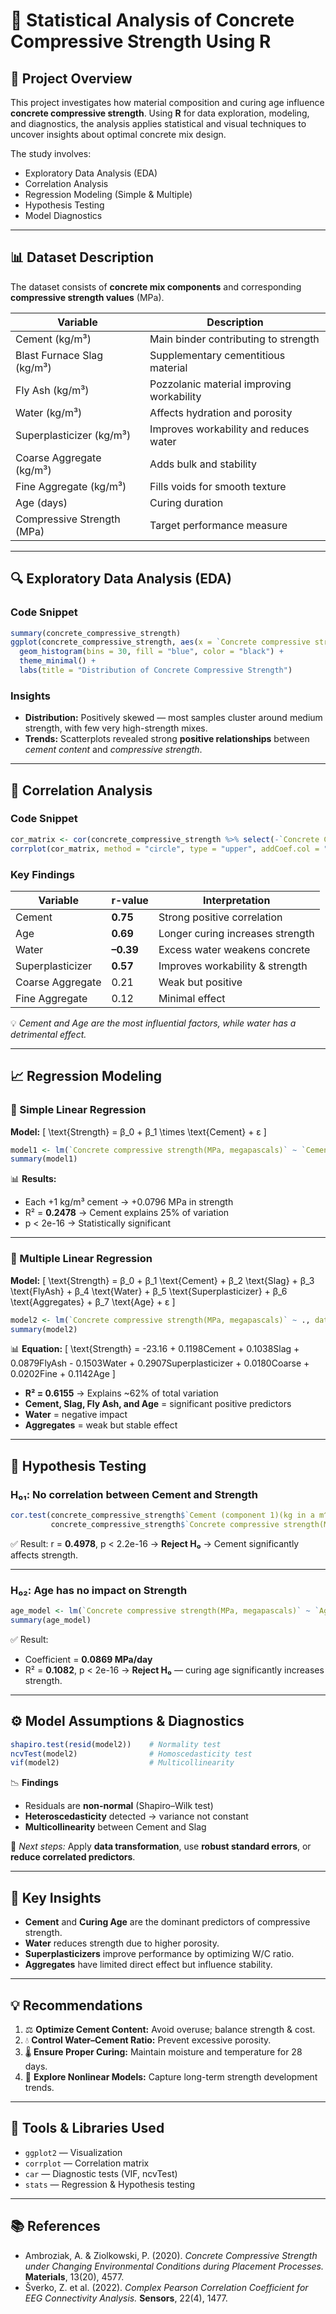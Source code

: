 
# 🧱 Statistical Analysis of Concrete Compressive Strength Using R

## 📘 Project Overview

This project investigates how material composition and curing age influence **concrete compressive strength**.
Using **R** for data exploration, modeling, and diagnostics, the analysis applies statistical and visual techniques to uncover insights about optimal concrete mix design.

The study involves:

* Exploratory Data Analysis (EDA)
* Correlation Analysis
* Regression Modeling (Simple & Multiple)
* Hypothesis Testing
* Model Diagnostics

---

## 📊 Dataset Description

The dataset consists of **concrete mix components** and corresponding **compressive strength values** (MPa).

| Variable                   | Description                               |
| -------------------------- | ----------------------------------------- |
| Cement (kg/m³)             | Main binder contributing to strength      |
| Blast Furnace Slag (kg/m³) | Supplementary cementitious material       |
| Fly Ash (kg/m³)            | Pozzolanic material improving workability |
| Water (kg/m³)              | Affects hydration and porosity            |
| Superplasticizer (kg/m³)   | Improves workability and reduces water    |
| Coarse Aggregate (kg/m³)   | Adds bulk and stability                   |
| Fine Aggregate (kg/m³)     | Fills voids for smooth texture            |
| Age (days)                 | Curing duration                           |
| Compressive Strength (MPa) | Target performance measure                |

---

## 🔍 Exploratory Data Analysis (EDA)

### Code Snippet

```r
summary(concrete_compressive_strength)
ggplot(concrete_compressive_strength, aes(x = `Concrete compressive strength(MPa, megapascals)`)) +
  geom_histogram(bins = 30, fill = "blue", color = "black") +
  theme_minimal() +
  labs(title = "Distribution of Concrete Compressive Strength")
```

### Insights

* **Distribution:** Positively skewed — most samples cluster around medium strength, with few very high-strength mixes.
* **Trends:** Scatterplots revealed strong **positive relationships** between *cement content* and *compressive strength*.

---

## 🧩 Correlation Analysis

### Code Snippet

```r
cor_matrix <- cor(concrete_compressive_strength %>% select(-`Concrete Category`, -`Contains Fly Ash`))
corrplot(cor_matrix, method = "circle", type = "upper", addCoef.col = "red")
```

### Key Findings

| Variable         | r-value   | Interpretation                   |
| ---------------- | --------- | -------------------------------- |
| Cement           | **0.75**  | Strong positive correlation      |
| Age              | **0.69**  | Longer curing increases strength |
| Water            | **–0.39** | Excess water weakens concrete    |
| Superplasticizer | **0.57**  | Improves workability & strength  |
| Coarse Aggregate | 0.21      | Weak but positive                |
| Fine Aggregate   | 0.12      | Minimal effect                   |

💡 *Cement and Age are the most influential factors, while water has a detrimental effect.*

---

## 📈 Regression Modeling

### 🔹 Simple Linear Regression

**Model:**
[
\text{Strength} = β_0 + β_1 \times \text{Cement} + ε
]

```r
model1 <- lm(`Concrete compressive strength(MPa, megapascals)` ~ `Cement (component 1)(kg in a m^3 mixture)`, data = concrete_compressive_strength)
summary(model1)
```

📊 **Results:**

* Each +1 kg/m³ cement → +0.0796 MPa in strength
* R² = **0.2478** → Cement explains 25% of variation
* p < 2e-16 → Statistically significant

---

### 🔹 Multiple Linear Regression

**Model:**
[
\text{Strength} = β_0 + β_1 \text{Cement} + β_2 \text{Slag} + β_3 \text{FlyAsh} + β_4 \text{Water} + β_5 \text{Superplasticizer} + β_6 \text{Aggregates} + β_7 \text{Age} + ε
]

```r
model2 <- lm(`Concrete compressive strength(MPa, megapascals)` ~ ., data = concrete_compressive_strength %>% select(-`Concrete Category`, -`Contains Fly Ash`))
summary(model2)
```

📊 **Equation:**
[
\text{Strength} = -23.16 + 0.1198Cement + 0.1038Slag + 0.0879FlyAsh - 0.1503Water + 0.2907Superplasticizer + 0.0180Coarse + 0.0202Fine + 0.1142Age
]

* **R² = 0.6155** → Explains ~62% of total variation
* **Cement, Slag, Fly Ash, and Age** = significant positive predictors
* **Water** = negative impact
* **Aggregates** = weak but stable effect

---

## 🧪 Hypothesis Testing

### H₀₁: No correlation between Cement and Strength

```r
cor.test(concrete_compressive_strength$`Cement (component 1)(kg in a m^3 mixture)`,
         concrete_compressive_strength$`Concrete compressive strength(MPa, megapascals)`)
```

✅ Result: r = **0.4978**, p < 2.2e-16 → **Reject H₀**
→ Cement significantly affects strength.

---

### H₀₂: Age has no impact on Strength

```r
age_model <- lm(`Concrete compressive strength(MPa, megapascals)` ~ `Age (day)`, data = concrete_compressive_strength)
summary(age_model)
```

✅ Result:

* Coefficient = **0.0869 MPa/day**
* R² = **0.1082**, p < 2e-16
  → **Reject H₀** — curing age significantly increases strength.

---

## ⚙️ Model Assumptions & Diagnostics

```r
shapiro.test(resid(model2))    # Normality test
ncvTest(model2)                # Homoscedasticity test
vif(model2)                    # Multicollinearity
```

📉 **Findings**

* Residuals are **non-normal** (Shapiro–Wilk test)
* **Heteroscedasticity** detected → variance not constant
* **Multicollinearity** between Cement and Slag

🧭 *Next steps:*
Apply **data transformation**, use **robust standard errors**, or **reduce correlated predictors**.

---

## 🧠 Key Insights

* **Cement** and **Curing Age** are the dominant predictors of compressive strength.
* **Water** reduces strength due to higher porosity.
* **Superplasticizers** improve performance by optimizing W/C ratio.
* **Aggregates** have limited direct effect but influence stability.

---

## 💡 Recommendations

1. ⚖️ **Optimize Cement Content:** Avoid overuse; balance strength & cost.
2. 💧 **Control Water–Cement Ratio:** Prevent excessive porosity.
3. 🌡️ **Ensure Proper Curing:** Maintain moisture and temperature for 28 days.
4. 🔄 **Explore Nonlinear Models:** Capture long-term strength development trends.

---

## 🧰 Tools & Libraries Used

* `ggplot2` — Visualization
* `corrplot` — Correlation matrix
* `car` — Diagnostic tests (VIF, ncvTest)
* `stats` — Regression & Hypothesis testing

---

## 📚 References

* Ambroziak, A. & Ziolkowski, P. (2020). *Concrete Compressive Strength under Changing Environmental Conditions during Placement Processes.* **Materials**, 13(20), 4577.
* Šverko, Z. et al. (2022). *Complex Pearson Correlation Coefficient for EEG Connectivity Analysis.* **Sensors**, 22(4), 1477.
